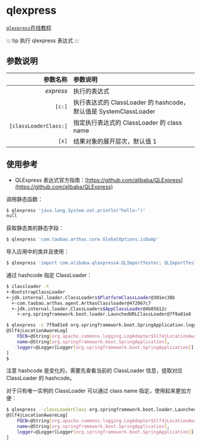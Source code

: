 # qlexpress

[`qlexpress`在线教程](https://github.com/alibaba/QLExpress)

::: tip
执行 qlexpress 表达式
:::

## 参数说明

|                   参数名称 | 参数说明                                                         |
|-----------------------:| :--------------------------------------------------------------- |
|              _express_ | 执行的表达式                                                     |
|                 `[c:]` | 执行表达式的 ClassLoader 的 hashcode，默认值是 SystemClassLoader |
|  `[classLoaderClass:]` | 指定执行表达式的 ClassLoader 的 class name                       |
|                  `[x]` | 结果对象的展开层次，默认值 1                                     |

## 使用参考

- QLExpress 表达式官方指南：[https://github.com/alibaba/QLExpress](https://github.com/alibaba/QLExpress)

调用静态函数：

```bash
$ qlexpress 'java.lang.System.out.println("hello~")'
null
```

获取静态类的静态字段：

```bash
$ qlexpress 'com.taobao.arthas.core.GlobalOptions.isDump'
```

导入应用中的类并且使用：

```bash
$ qlexpress 'import com.alibaba.qlexpress4.QLImportTester; QLImportTester.add(1,2);'
```


通过 hashcode 指定 ClassLoader：

```bash
$ classloader -t
+-BootstrapClassLoader
+-jdk.internal.loader.ClassLoaders$PlatformClassLoader@301ec38b
  +-com.taobao.arthas.agent.ArthasClassloader@472067c7
  +-jdk.internal.loader.ClassLoaders$AppClassLoader@4b85612c
    +-org.springframework.boot.loader.LaunchedURLClassLoader@7f9a81e8

$ qlexpress -c 7f9a81e8 org.springframework.boot.SpringApplication.logger
@Slf4jLocationAwareLog[
    FQCN=@String[org.apache.commons.logging.LogAdapter$Slf4jLocationAwareLog],
    name=@String[org.springframework.boot.SpringApplication],
    logger=@Logger[Logger[org.springframework.boot.SpringApplication]],
]
$
```

注意 hashcode 是变化的，需要先查看当前的 ClassLoader 信息，提取对应 ClassLoader 的 hashcode。

对于只有唯一实例的 ClassLoader 可以通过 class name 指定，使用起来更加方便：

```bash
$ qlexpress --classLoaderClass org.springframework.boot.loader.LaunchedURLClassLoader  org.springframework.boot.SpringApplication.logger
@Slf4jLocationAwareLog[
    FQCN=@String[org.apache.commons.logging.LogAdapter$Slf4jLocationAwareLog],
    name=@String[org.springframework.boot.SpringApplication],
    logger=@Logger[Logger[org.springframework.boot.SpringApplication]],
]
```